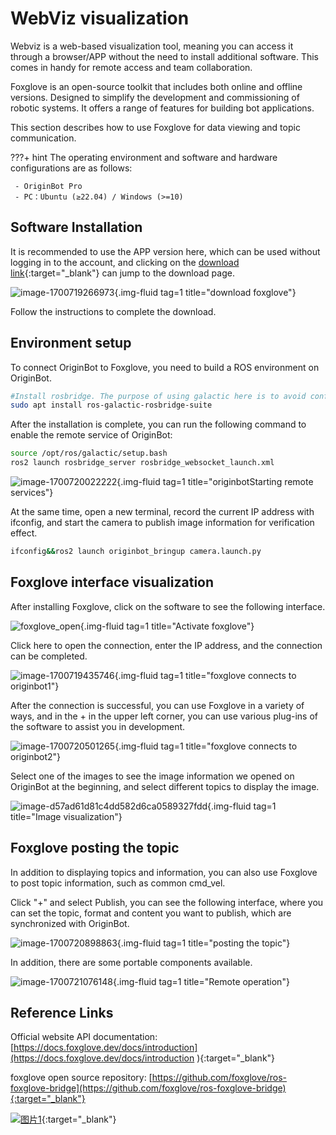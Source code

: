 # **WebViz visualization**

Webviz is a web-based visualization tool, meaning you can access it through a browser/APP without the need to install additional software. This comes in handy for remote access and team collaboration.

Foxglove is an open-source toolkit that includes both online and offline versions. Designed to simplify the development and commissioning of robotic systems. It offers a range of features for building bot applications.

This section describes how to use Foxglove for data viewing and topic communication.

???+ hint
    The operating environment and software and hardware configurations are as follows:

     - OriginBot Pro
     - PC：Ubuntu (≥22.04) / Windows (>=10)

## **Software Installation**

It is recommended to use the APP version here, which can be used without logging in to the account, and clicking on the [download link](https://foxglove.dev/download){:target="_blank"}  can jump to the download page.

![image-1700719266973](../../assets/img/webviz/image-1700719266973.jpg){.img-fluid tag=1 title="download foxglove"}

Follow the instructions to complete the download.

## **Environment setup**

To connect OriginBot to Foxglove, you need to build a ROS environment on OriginBot.

```bash
#Install rosbridge. The purpose of using galactic here is to avoid conflict with tros and not affect the communication effect.
sudo apt install ros-galactic-rosbridge-suite
```

After the installation is complete, you can run the following command to enable the remote service of OriginBot:

```bash
source /opt/ros/galactic/setup.bash
ros2 launch rosbridge_server rosbridge_websocket_launch.xml
```

![image-1700720022222](../../assets/img/webviz/image-1700720022222.jpg){.img-fluid tag=1 title="originbotStarting remote services"}

At the same time, open a new terminal, record the current IP address with ifconfig, and start the camera to publish image information for verification effect.

```bash
ifconfig&&ros2 launch originbot_bringup camera.launch.py
```

## **Foxglove interface visualization**

After installing Foxglove, click on the software to see the following interface.

![foxglove_open](../../assets/img/webviz/foxglove_open.png){.img-fluid tag=1 title="Activate foxglove"}

Click here to open the connection, enter the IP address, and the connection can be completed.

![image-1700719435746](../../assets/img/webviz/iamge-1700719435746.jpg){.img-fluid tag=1 title="foxglove connects to originbot1"}

After the connection is successful, you can use Foxglove in a variety of ways, and in the + in the upper left corner, you can use various plug-ins of the software to assist you in development.

![image-1700720501265](../../assets/img/webviz/image-1700720501265.jpg){.img-fluid tag=1 title="foxglove connects to originbot2"}

Select one of the images to see the image information we opened on OriginBot at the beginning, and select different topics to display the image.

![image-d57ad61d81c4dd582d6ca0589327fdd](../../assets/img/webviz/image-d57ad61d81c4dd582d6ca0589327fdd.png){.img-fluid tag=1 title="Image visualization"}

## **Foxglove posting the topic**

In addition to displaying topics and information, you can also use Foxglove to post topic information, such as common cmd_vel.

Click "+" and select Publish, you can see the following interface, where you can set the topic, format and content you want to publish, which are synchronized with OriginBot.

![image-1700720898863](../../assets/img/webviz/image-1700720898863.jpg){.img-fluid tag=1 title="posting the topic"}

In addition, there are some portable components available.

![image-1700721076148](../../assets/img/webviz/image-1700721076148.jpg){.img-fluid tag=1 title="Remote operation"}

## **Reference Links**

Official website API documentation: [https://docs.foxglove.dev/docs/introduction](https://docs.foxglove.dev/docs/introduction
){:target="_blank"}

foxglove open source repository: [https://github.com/foxglove/ros-foxglove-bridge](https://github.com/foxglove/ros-foxglove-bridge){:target="_blank"}

[![图片1](../../assets/img/footer_en.png)](https://www.guyuehome.com/){:target="_blank"}

